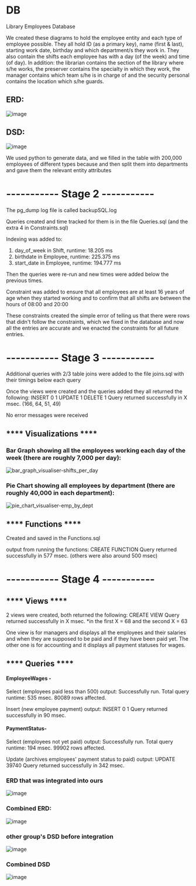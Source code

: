 # DB
Library Employees Database

We created these diagrams to hold the employee entity and each type of employee possible. They all hold ID (as a primary key), name (first & last), starting work date, birthday and which department/s they work in. They also contain the shifts each employee has with a day (of the week) and time (of day). In addition: the librarian contains the section of the library where s/he works, the preserver contains the specialty in which they work, the manager contains which team s/he is in charge of and the security personal contains the location which s/he guards.

## ERD:
![image](https://github.com/rlwolfe/DB/assets/67902191/054bebb4-78ee-48ef-9dc2-9c262b73f343)

## DSD:
![image](https://github.com/rlwolfe/DB/assets/67902191/ecf20615-1169-4028-bf54-c2be7308fd13)


We used python to generate data, and we filled in the table with 200,000 employees of different types because and then split them into departments and gave them the relevant entity attributes

# ----------- Stage 2 -----------

The pg_dump log file is called backupSQL.log

Queries created and time tracked for them is in the file Queries.sql (and the extra 4 in Constraints.sql)

Indexing was added to:
1. day_of_week in Shift, runtime: 18.205 ms
2. birthdate in Employee, runtime: 225.375 ms
3. start_date in Employee, runtime: 194.777 ms

Then the queries were re-run and new times were added below the previous times.

Constraint was added to ensure that all employees are at least 16 years of age when they started working and to confirm that all shifts are between the hours of 08:00 and 20:00

These constraints created the simple error of telling us that there were rows that didn't follow the constraints, which we fixed in the database and now all the entries are accurate and we enacted the constraints for all future entries.

# ----------- Stage 3 -----------

Additional queries with 2/3 table joins were added to the file joins.sql with their timings below each query

Once the views were created and the queries added they all returned the following:
INSERT 0 1
UPDATE 1
DELETE 1
Query returned successfully in X msec. (166, 64, 51, 49)

No error messages were received

## **** Visualizations ****

### Bar Graph showing all the employees working each day of the week (there are roughly 7,000 per day):
![bar_graph_visualiser-shifts_per_day](https://github.com/user-attachments/assets/a3d334d5-6d1b-459c-b31c-4f5b4b53a0e7)

### Pie Chart showing all employees by department (there are roughly 40,000 in each department):
![pie_chart_visualiser-emp_by_dept](https://github.com/user-attachments/assets/9ab16278-52d1-4d21-9f66-8bb5248a8ca0)

## **** Functions ****
Created and saved in the Functions.sql

output from running the functions:
CREATE FUNCTION
Query returned successfully in 577 msec. (others were also around 500 msec)

# ----------- Stage 4 -----------

## **** Views ****
2 views were created, both returned the following:
CREATE VIEW
Query returned successfully in X msec.
*in the first X = 68 and the second X = 63

One view is for managers and displays all the employees and their salaries and when they are supposed to be paid and if they have been paid yet. The other one is for accounting and it displays all payment statuses for wages.

## **** Queries ****

#### EmployeeWages -
Select (employees paid less than 500) output:
Successfully run. Total query runtime: 535 msec.
80089 rows affected.

Insert (new employee payment) output:
INSERT 0 1
Query returned successfully in 90 msec.

#### PaymentStatus-
Select (employees not yet paid) output:
Successfully run. Total query runtime: 194 msec.
99902 rows affected.

Update (archives employees' payment status to paid) output:
UPDATE 39740
Query returned successfully in 342 msec.

### ERD that was integrated into ours
![image](https://github.com/user-attachments/assets/a14fdb3a-cfb5-4f52-b843-84227bfdefcc)

### Combined ERD:
![image](https://github.com/user-attachments/assets/6aa3ab29-f644-43f8-bf71-b7354de9ced8)

### other group's DSD before integration
![image](https://github.com/user-attachments/assets/7a6bdb48-bb34-476f-8e1c-58ef99c59bcf)

### Combined DSD
![image](https://github.com/user-attachments/assets/bb9c2c1c-dcbd-43a5-af97-94113e59ec88)

